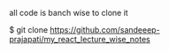 all code is banch wise to clone it

$ git clone https://github.com/sandeeep-prajapati/my_react_lecture_wise_notes